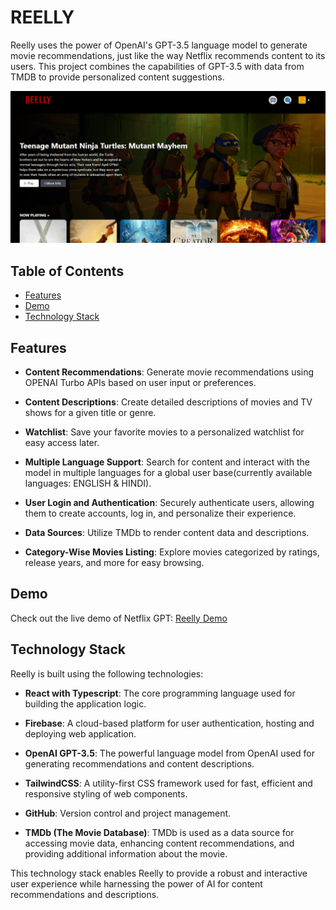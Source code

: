 # REELLY

Reelly uses the power of OpenAI's GPT-3.5 language model to generate movie recommendations, just like the way Netflix recommends content to its users. This project combines the capabilities of GPT-3.5 with data from TMDB to provide personalized content suggestions.

![Reelly Landing Page](image.png)

## Table of Contents

- [Features](#features)
- [Demo](#demo)
- [Technology Stack](#technology-stack)

## Features

- **Content Recommendations**: Generate movie recommendations using OPENAI Turbo APIs based on user input or preferences.

- **Content Descriptions**: Create detailed descriptions of movies and TV shows for a given title or genre.

- **Watchlist**: Save your favorite movies to a personalized watchlist for easy access later.

- **Multiple Language Support**: Search for content and interact with the model in multiple languages for a global user base(currently available languages: ENGLISH & HINDI).

- **User Login and Authentication**: Securely authenticate users, allowing them to create accounts, log in, and personalize their experience.

- **Data Sources**: Utilize TMDb to render content data and descriptions.

- **Category-Wise Movies Listing**: Explore movies categorized by ratings, release years, and more for easy browsing.

## Demo

Check out the live demo of Netflix GPT: [Reelly Demo](https://reelly-1b941.web.app/)

## Technology Stack

Reelly is built using the following technologies:

- **React with Typescript**: The core programming language used for building the application logic.

- **Firebase**: A cloud-based platform for user authentication, hosting and deploying web application.

- **OpenAI GPT-3.5**: The powerful language model from OpenAI used for generating recommendations and content descriptions.

- **TailwindCSS**: A utility-first CSS framework used for fast, efficient and responsive styling of web components.

- **GitHub**: Version control and project management.

- **TMDb (The Movie Database)**: TMDb is used as a data source for accessing movie data, enhancing content recommendations, and providing additional information about the movie.

This technology stack enables Reelly to provide a robust and interactive user experience while harnessing the power of AI for content recommendations and descriptions.